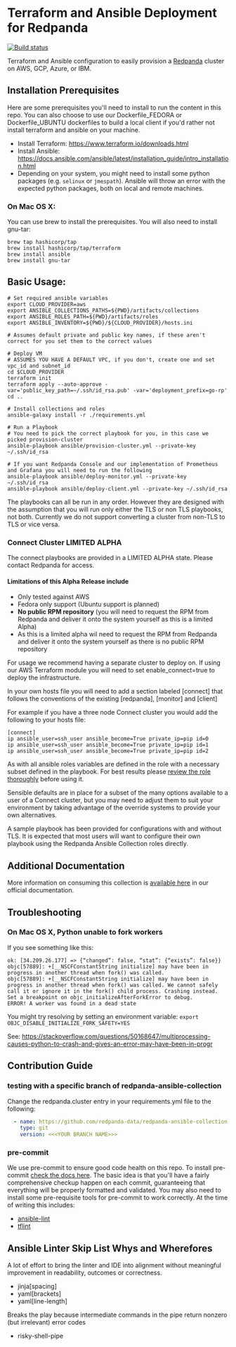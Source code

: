 # Terraform and Ansible Deployment for Redpanda

[![Build status](https://badge.buildkite.com/b4528cf1604a18231c935663db15739e56d202dde6d7a2ec2a.svg)](https://buildkite.com/redpanda/deployment-automation)

Terraform and Ansible configuration to easily provision a [Redpanda](https://www.redpanda.com/) cluster on AWS, GCP,
Azure, or IBM.

## Installation Prerequisites

Here are some prerequisites you'll need to install to run the content in this repo. You can also choose to use our
Dockerfile_FEDORA or Dockerfile_UBUNTU dockerfiles to build a local client if you'd rather not install terraform and
ansible on your machine.

* Install Terraform: https://www.terraform.io/downloads.html
* Install Ansible: https://docs.ansible.com/ansible/latest/installation_guide/intro_installation.html
* Depending on your system, you might need to install some python packages (e.g. `selinux` or `jmespath`). Ansible will
  throw an error with the expected python packages, both on local and remote machines.

### On Mac OS X:

You can use brew to install the prerequisites. You will also need to install gnu-tar:

```commandline
brew tap hashicorp/tap
brew install hashicorp/tap/terraform
brew install ansible
brew install gnu-tar
```

## Basic Usage:

```shell
# Set required ansible variables
export CLOUD_PROVIDER=aws
export ANSIBLE_COLLECTIONS_PATHS=${PWD}/artifacts/collections
export ANSIBLE_ROLES_PATH=${PWD}/artifacts/roles
export ANSIBLE_INVENTORY=${PWD}/${CLOUD_PROVIDER}/hosts.ini

# Assumes default private and public key names, if these aren't correct for you set them to the correct values

# Deploy VM
# ASSUMES YOU HAVE A DEFAULT VPC, if you don't, create one and set vpc_id and subnet_id
cd $CLOUD_PROVIDER
terraform init
terraform apply --auto-approve -var='public_key_path=~/.ssh/id_rsa.pub' -var='deployment_prefix=go-rp'
cd ..

# Install collections and roles
ansible-galaxy install -r ./requirements.yml

# Run a Playbook
# You need to pick the correct playbook for you, in this case we picked provision-cluster
ansible-playbook ansible/provision-cluster.yml --private-key ~/.ssh/id_rsa

# If you want Redpanda Console and our implementation of Prometheus and Grafana you will need to run the following
ansible-playbook ansible/deploy-monitor.yml --private-key ~/.ssh/id_rsa
ansible-playbook ansible/deploy-client.yml --private-key ~/.ssh/id_rsa
```

The playbooks can all be run in any order. However they are designed with the assumption that you will run only either the TLS or non TLS playbooks, not both. Currently we do not support converting a cluster from non-TLS to TLS or vice versa.

### Connect Cluster LIMITED ALPHA

The connect playbooks are provided in a LIMITED ALPHA state. Please contact Redpanda for access.

#### Limitations of this Alpha Release include
* Only tested against AWS
* Fedora only support (Ubuntu support is planned)
* **No public RPM repository** (you will need to request the RPM from Redpanda and deliver it onto the system yourself as this is a limited Alpha)
* As this is a limited alpha wil need to request the RPM from Redpanda and deliver it onto the system yourself as there is no public RPM repository

For usage we recommend having a separate cluster to deploy on. If using our AWS Terraform module you will need to set enable_connect=true to deploy the infrastructure. 

In your own hosts file you will need to add a section labeled [connect] that follows the conventions of the existing [redpanda], [monitor] and [client]

For example if you have a three node Connect cluster you would add the following to your hosts file:
```
[connect]
ip ansible_user=ssh_user ansible_become=True private_ip=pip id=0
ip ansible_user=ssh_user ansible_become=True private_ip=pip id=1
ip ansible_user=ssh_user ansible_become=True private_ip=pip id=2
```

As with all ansible roles variables are defined in the role with a necessary subset defined in the playbook. For best results please [review the role thoroughly](https://github.com/redpanda-data/redpanda-ansible-collection/tree/kafka-connect/roles/redpanda_connect) before using it.

Sensible defaults are in place for a subset of the many options available to a user of a Connect cluster, but you may need to adjust them to suit your environment by taking advantage of the override systems to provide your own alternatives.

A sample playbook has been provided for configurations with and without TLS. It is expected that most users will want to configure their own playbook using the Redpanda Ansible Collection roles directly. 

## Additional Documentation

More information on consuming this collection
is [available here](https://docs.redpanda.com/docs/deploy/deployment-option/self-hosted/manual/production/production-deployment-automation/)
in our official documentation.

## Troubleshooting

### On Mac OS X, Python unable to fork workers

If you see something like this:

```
ok: [34.209.26.177] => {“changed”: false, “stat”: {“exists”: false}}
objc[57889]: +[__NSCFConstantString initialize] may have been in progress in another thread when fork() was called.
objc[57889]: +[__NSCFConstantString initialize] may have been in progress in another thread when fork() was called. We cannot safely call it or ignore it in the fork() child process. Crashing instead. Set a breakpoint on objc_initializeAfterForkError to debug.
ERROR! A worker was found in a dead state
```

You might try resolving by setting an environment variable:
`export OBJC_DISABLE_INITIALIZE_FORK_SAFETY=YES`

See: https://stackoverflow.com/questions/50168647/multiprocessing-causes-python-to-crash-and-gives-an-error-may-have-been-in-progr

## Contribution Guide

### testing with a specific branch of redpanda-ansible-collection

Change the redpanda.cluster entry in your requirements.yml file to the following:

```yaml
  - name: https://github.com/redpanda-data/redpanda-ansible-collection.git
    type: git
    version: <<<YOUR BRANCH NAME>>>
```

### pre-commit

We use pre-commit to ensure good code health on this repo. To install
pre-commit [check the docs here](https://pre-commit.com/#install). The basic idea is that you'll have a fairly
comprehensive checkup happen on each commit, guaranteeing that everything will be properly formatted and validated. You
may also need to install some pre-requisite tools for pre-commit to work correctly. At the time of writing this
includes:

* [ansible-lint](https://ansible-lint.readthedocs.io/installing/#installing-from-source-code)
* [tflint](https://github.com/terraform-linters/tflint#installation)

## Ansible Linter Skip List Whys and Wherefores

A lot of effort to bring the linter and IDE into alignment without meaningful improvement in readability, outcomes or
correctness.

- jinja[spacing]
- yaml[brackets]
- yaml[line-length]

Breaks the play because intermediate commands in the pipe return nonzero (but irrelevant) error codes

- risky-shell-pipe 

